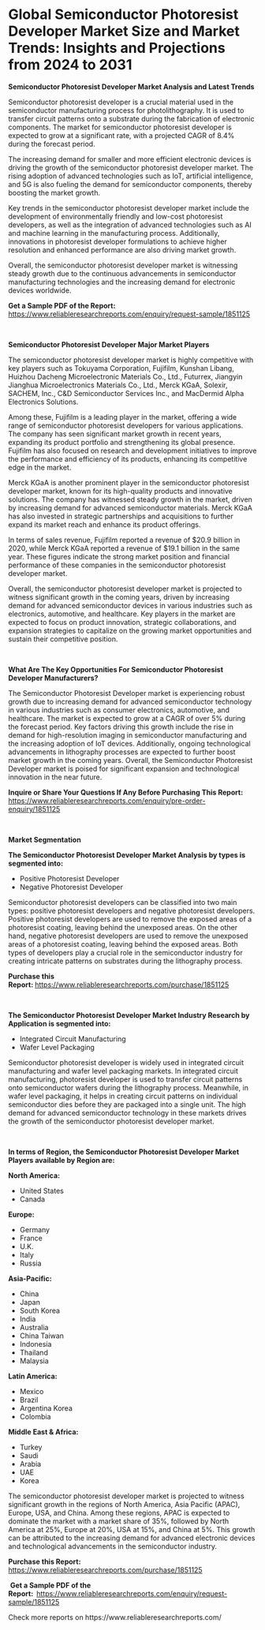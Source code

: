<p><h1>Global Semiconductor Photoresist Developer Market Size and Market Trends: Insights and Projections from 2024 to 2031</h1></p><p><strong>Semiconductor Photoresist Developer Market Analysis and Latest Trends</strong></p>
<p><p>Semiconductor photoresist developer is a crucial material used in the semiconductor manufacturing process for photolithography. It is used to transfer circuit patterns onto a substrate during the fabrication of electronic components. The market for semiconductor photoresist developer is expected to grow at a significant rate, with a projected CAGR of 8.4% during the forecast period.</p><p>The increasing demand for smaller and more efficient electronic devices is driving the growth of the semiconductor photoresist developer market. The rising adoption of advanced technologies such as IoT, artificial intelligence, and 5G is also fueling the demand for semiconductor components, thereby boosting the market growth.</p><p>Key trends in the semiconductor photoresist developer market include the development of environmentally friendly and low-cost photoresist developers, as well as the integration of advanced technologies such as AI and machine learning in the manufacturing process. Additionally, innovations in photoresist developer formulations to achieve higher resolution and enhanced performance are also driving market growth.</p><p>Overall, the semiconductor photoresist developer market is witnessing steady growth due to the continuous advancements in semiconductor manufacturing technologies and the increasing demand for electronic devices worldwide.</p></p>
<p><strong>Get a Sample PDF of the Report:&nbsp;</strong> <a href="https://www.reliableresearchreports.com/enquiry/request-sample/1851125">https://www.reliableresearchreports.com/enquiry/request-sample/1851125</a></p>
<p>&nbsp;</p>
<p><strong>Semiconductor Photoresist Developer Major Market Players</strong></p>
<p><p>The semiconductor photoresist developer market is highly competitive with key players such as Tokuyama Corporation, Fujifilm, Kunshan Libang, Huizhou Dacheng Microelectronic Materials Co., Ltd., Futurrex, Jiangyin Jianghua Microelectronics Materials Co., Ltd., Merck KGaA, Solexir, SACHEM, Inc., C&D Semiconductor Services Inc., and MacDermid Alpha Electronics Solutions.</p><p>Among these, Fujifilm is a leading player in the market, offering a wide range of semiconductor photoresist developers for various applications. The company has seen significant market growth in recent years, expanding its product portfolio and strengthening its global presence. Fujifilm has also focused on research and development initiatives to improve the performance and efficiency of its products, enhancing its competitive edge in the market.</p><p>Merck KGaA is another prominent player in the semiconductor photoresist developer market, known for its high-quality products and innovative solutions. The company has witnessed steady growth in the market, driven by increasing demand for advanced semiconductor materials. Merck KGaA has also invested in strategic partnerships and acquisitions to further expand its market reach and enhance its product offerings.</p><p>In terms of sales revenue, Fujifilm reported a revenue of $20.9 billion in 2020, while Merck KGaA reported a revenue of $19.1 billion in the same year. These figures indicate the strong market position and financial performance of these companies in the semiconductor photoresist developer market.</p><p>Overall, the semiconductor photoresist developer market is projected to witness significant growth in the coming years, driven by increasing demand for advanced semiconductor devices in various industries such as electronics, automotive, and healthcare. Key players in the market are expected to focus on product innovation, strategic collaborations, and expansion strategies to capitalize on the growing market opportunities and sustain their competitive position.</p></p>
<p>&nbsp;</p>
<p><strong>What Are The Key Opportunities For Semiconductor Photoresist Developer Manufacturers?</strong></p>
<p><p>The Semiconductor Photoresist Developer market is experiencing robust growth due to increasing demand for advanced semiconductor technology in various industries such as consumer electronics, automotive, and healthcare. The market is expected to grow at a CAGR of over 5% during the forecast period. Key factors driving this growth include the rise in demand for high-resolution imaging in semiconductor manufacturing and the increasing adoption of IoT devices. Additionally, ongoing technological advancements in lithography processes are expected to further boost market growth in the coming years. Overall, the Semiconductor Photoresist Developer market is poised for significant expansion and technological innovation in the near future.</p></p>
<p><strong>Inquire or Share Your Questions If Any Before Purchasing This Report:</strong> <a href="https://www.reliableresearchreports.com/enquiry/pre-order-enquiry/1851125">https://www.reliableresearchreports.com/enquiry/pre-order-enquiry/1851125</a></p>
<p>&nbsp;</p>
<p><strong>Market Segmentation</strong></p>
<p><strong>The Semiconductor Photoresist Developer Market Analysis by types is segmented into:</strong></p>
<p><ul><li>Positive Photoresist Developer</li><li>Negative Photoresist Developer</li></ul></p>
<p><p>Semiconductor photoresist developers can be classified into two main types: positive photoresist developers and negative photoresist developers. Positive photoresist developers are used to remove the exposed areas of a photoresist coating, leaving behind the unexposed areas. On the other hand, negative photoresist developers are used to remove the unexposed areas of a photoresist coating, leaving behind the exposed areas. Both types of developers play a crucial role in the semiconductor industry for creating intricate patterns on substrates during the lithography process.</p></p>
<p><strong>Purchase this Report:&nbsp;</strong><a href="https://www.reliableresearchreports.com/purchase/1851125">https://www.reliableresearchreports.com/purchase/1851125</a></p>
<p>&nbsp;</p>
<p><strong>The Semiconductor Photoresist Developer Market Industry Research by Application is segmented into:</strong></p>
<p><ul><li>Integrated Circuit Manufacturing</li><li>Wafer Level Packaging</li></ul></p>
<p><p>Semiconductor photoresist developer is widely used in integrated circuit manufacturing and wafer level packaging markets. In integrated circuit manufacturing, photoresist developer is used to transfer circuit patterns onto semiconductor wafers during the lithography process. Meanwhile, in wafer level packaging, it helps in creating circuit patterns on individual semiconductor dies before they are packaged into a single unit. The high demand for advanced semiconductor technology in these markets drives the growth of the semiconductor photoresist developer market.</p></p>
<p>&nbsp;</p>
<p><strong>In terms of Region, the Semiconductor Photoresist Developer Market Players available by Region are:</strong></p>
<p>
    <p> <strong> North America: </strong>
        <ul>
            <li>United States</li>
            <li>Canada</li>
        </ul>
        </p> 
    <p> <strong> Europe: </strong>
        <ul>
            <li>Germany</li>
            <li>France</li>
            <li>U.K.</li>
            <li>Italy</li>
            <li>Russia</li>
        </ul>
        </p> 
    <p> <strong> Asia-Pacific: </strong>
        <ul>
            <li>China</li>
            <li>Japan</li>
            <li>South Korea</li>
            <li>India</li>
            <li>Australia</li>
            <li>China Taiwan</li>
            <li>Indonesia</li>
            <li>Thailand</li>
            <li>Malaysia</li>
        </ul>
        </p> 
    <p> <strong> Latin America: </strong>
        <ul>
            <li>Mexico</li>
            <li>Brazil</li>
            <li>Argentina Korea</li>
            <li>Colombia</li>
        </ul>
        </p> 
    <p> <strong> Middle East & Africa: </strong>
        <ul>
            <li>Turkey</li>
            <li>Saudi</li>
            <li>Arabia</li>
            <li>UAE</li>
            <li>Korea</li>
        </ul>
    </p>
    </p>
<p><p>The semiconductor photoresist developer market is projected to witness significant growth in the regions of North America, Asia Pacific (APAC), Europe, USA, and China. Among these regions, APAC is expected to dominate the market with a market share of 35%, followed by North America at 25%, Europe at 20%, USA at 15%, and China at 5%. This growth can be attributed to the increasing demand for advanced electronic devices and technological advancements in the semiconductor industry.</p></p>
<p><strong>Purchase this Report: </strong><a href="https://www.reliableresearchreports.com/purchase/1851125">https://www.reliableresearchreports.com/purchase/1851125</a></p>
<p>&nbsp;<strong>Get a Sample PDF of the Report:&nbsp;&nbsp;</strong><a href="https://www.reliableresearchreports.com/enquiry/request-sample/1851125">https://www.reliableresearchreports.com/enquiry/request-sample/1851125</a></p>
<p><strong></strong></p>
<p>Check more reports on https://www.reliableresearchreports.com/</p>